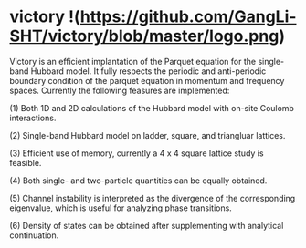 # victory !(https://github.com/GangLi-SHT/victory/blob/master/logo.png)
Victory is an efficient implantation of the Parquet equation for the single-band Hubbard model. It fully respects the periodic and anti-periodic boundary condition of the parquet equation in momentum and frequency spaces. Currently the following feasures are implemented:

(1) Both 1D and 2D calculations of the Hubbard model with on-site Coulomb interactions.

(2) Single-band Hubbard model on ladder, square, and triangluar lattices. 

(3) Efficient use of memory, currently a 4 x 4 square lattice study is feasible.

(4) Both single- and two-particle quantities can be equally obtained. 

(5) Channel instability is interpreted as the divergence of the corresponding eigenvalue, which is useful for analyzing phase transitions.

(6) Density of states can be obtained after supplementing with analytical continuation. 
